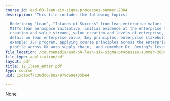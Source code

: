 ```yaml
---
course_id: esd-60-lean-six-sigma-processes-summer-2004
description: 'This file includes the following topics:

  Redefining "Lean", "Islands of Success" from lean enterprise value: insights from
  MIT?s lean aerospace initiative, initial evidence at the enterprise level, value
  creation and value streams, value creation and levels of enterprise, additional
  detail on lean enterprise value, key principles, enterprise stakeholders, enterprise
  example: JSF program, applying course principles across the enterprise, inventory
  profile across UK auto supply chain,  and remember Dr. Deming?s lesson.'
file_location: /coursemedia/esd-60-lean-six-sigma-processes-summer-2004/15ca6cf7c38dc67b924979d69ea35be4_12_1lean_enter.pdf
file_type: application/pdf
layout: pdf
title: 12_1lean_enter.pdf
type: course
uid: 15ca6cf7c38dc67b924979d69ea35be4

---
```

None